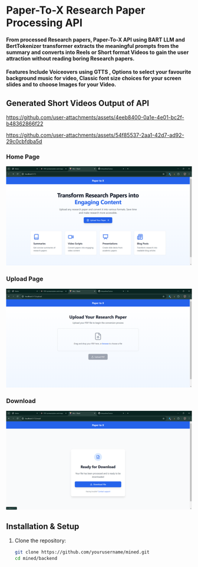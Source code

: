 # Paper-To-X Research Paper Processing API 

#### From processed Research papers, Paper-To-X API using BART LLM and BertTokenizer transformer extracts the meaningful prompts from the summary and converts into Reels or Short format Videos to gain the user attraction without reading boring Research papers.
#### Features Include Voiceovers using GTTS , Options to select your favourite background music for video, Classic font size choices for your screen slides and to choose Images for your Video.
## Generated Short Videos Output of API


https://github.com/user-attachments/assets/4eeb8400-0a1e-4e01-bc2f-b48362866f22





https://github.com/user-attachments/assets/54f85537-2aa1-42d7-ad92-29c0cbfdba5d


### Home Page
![Summarized Output](./Images/home.png)

### Upload Page
![Upload Page](./Images/upload.png)

### Download
![Processing Flow](./Images/download.png)




## Installation & Setup

1. Clone the repository:
   ```bash
   git clone https://github.com/yourusername/mined.git
   cd mined/backend

